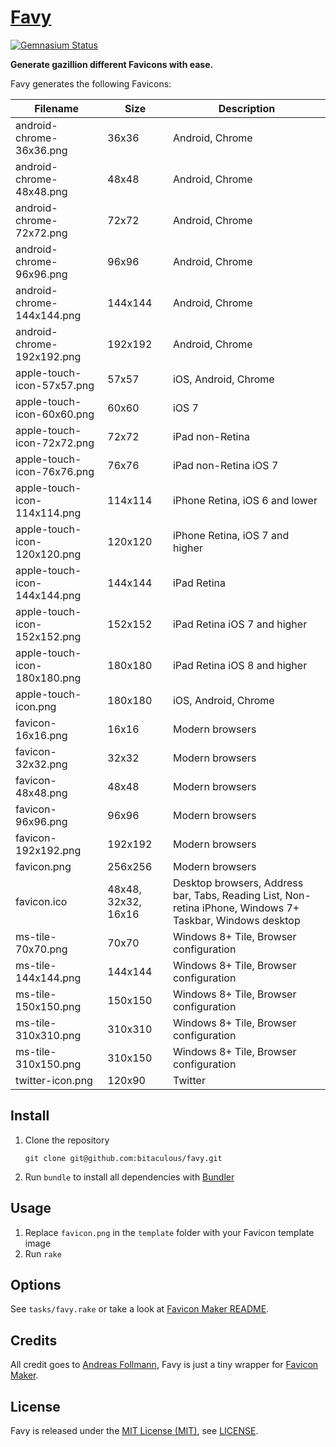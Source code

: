 [Favy]
======

[![Gemnasium Status][Gemnasium Status]][Gemnasium]

**Generate gazillion different Favicons with ease.**

Favy generates the following Favicons:

| Filename                     | Size                | Description                                                                                               |
| ---------------------------- | ------------------- | --------------------------------------------------------------------------------------------------------- |
| android-chrome-36x36.png     | 36x36               | Android, Chrome                                                                                           |
| android-chrome-48x48.png     | 48x48               | Android, Chrome                                                                                           |
| android-chrome-72x72.png     | 72x72               | Android, Chrome                                                                                           |
| android-chrome-96x96.png     | 96x96               | Android, Chrome                                                                                           |
| android-chrome-144x144.png   | 144x144             | Android, Chrome                                                                                           |
| android-chrome-192x192.png   | 192x192             | Android, Chrome                                                                                           |
| apple-touch-icon-57x57.png   | 57x57               | iOS, Android, Chrome                                                                                      |
| apple-touch-icon-60x60.png   | 60x60               | iOS 7                                                                                                     |
| apple-touch-icon-72x72.png   | 72x72               | iPad non-Retina                                                                                           |
| apple-touch-icon-76x76.png   | 76x76               | iPad non-Retina iOS 7                                                                                     |
| apple-touch-icon-114x114.png | 114x114             | iPhone Retina, iOS 6 and lower                                                                            |
| apple-touch-icon-120x120.png | 120x120             | iPhone Retina, iOS 7 and higher                                                                           |
| apple-touch-icon-144x144.png | 144x144             | iPad Retina                                                                                               |
| apple-touch-icon-152x152.png | 152x152             | iPad Retina iOS 7 and higher                                                                              |
| apple-touch-icon-180x180.png | 180x180             | iPad Retina iOS 8 and higher                                                                              |
| apple-touch-icon.png         | 180x180             | iOS, Android, Chrome                                                                                      |
| favicon-16x16.png            | 16x16               | Modern browsers                                                                                           |
| favicon-32x32.png            | 32x32               | Modern browsers                                                                                           |
| favicon-48x48.png            | 48x48               | Modern browsers                                                                                           |
| favicon-96x96.png            | 96x96               | Modern browsers                                                                                           |
| favicon-192x192.png          | 192x192             | Modern browsers                                                                                           |
| favicon.png                  | 256x256             | Modern browsers                                                                                           |
| favicon.ico                  | 48x48, 32x32, 16x16 | Desktop browsers, Address bar, Tabs, Reading List, Non-retina iPhone, Windows 7+ Taskbar, Windows desktop |
| ms-tile-70x70.png            | 70x70               | Windows 8+ Tile, Browser configuration                                                                    |
| ms-tile-144x144.png          | 144x144             | Windows 8+ Tile, Browser configuration                                                                    |
| ms-tile-150x150.png          | 150x150             | Windows 8+ Tile, Browser configuration                                                                    |
| ms-tile-310x310.png          | 310x310             | Windows 8+ Tile, Browser configuration                                                                    |
| ms-tile-310x150.png          | 310x150             | Windows 8+ Tile, Browser configuration                                                                    |
| twitter-icon.png             | 120x90              | Twitter                                                                                                   |

Install
-------

1. Clone the repository

    ```shell
    git clone git@github.com:bitaculous/favy.git
    ```

2. Run `bundle` to install all dependencies with [Bundler]

Usage
-----

1. Replace `favicon.png` in the `template` folder with your Favicon template image
2. Run `rake`

Options
-------

See `tasks/favy.rake` or take a look at [Favicon Maker README].

Credits
-------

All credit goes to [Andreas Follmann], Favy is just a tiny wrapper for [Favicon Maker].

License
-------

Favy is released under the [MIT License (MIT)], see [LICENSE].

[Andreas Follmann]: https://github.com/follmann "Andreas Follmann"
[Bundler]: http://bundler.io "The best way to manage a Ruby application's gems"
[Favicon Maker]: https://github.com/follmann/favicon_maker "Favicon Maker"
[Favicon Maker README]: https://github.com/follmann/favicon_maker/blob/master/README.md "Favicon Maker README"
[Favy]: https://bitaculous.github.io/favy/ "Generate gazillion different favicon versions with ease."
[Gemnasium Status]: https://img.shields.io/gemnasium/bitaculous/favy.svg?style=flat "Gemnasium Status"
[Gemnasium]: https://gemnasium.com/bitaculous/favy "Favy at Gemnasium"
[LICENSE]: https://raw.githubusercontent.com/bitaculous/favy/master/LICENSE "License"
[MIT License (MIT)]: http://opensource.org/licenses/MIT "The MIT License (MIT)"
